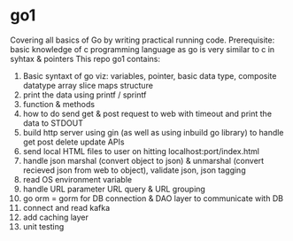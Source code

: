 # go1
Covering all basics of Go by writing practical running code.
Prerequisite: basic knowledge of c programming language as go is very similar to c in syhtax & pointers
This repo go1 contains:
  1. Basic syntaxt of go viz: variables, pointer, basic data type, composite datatype array slice maps structure
  2. print the data using printf / sprintf
  3. function & methods
  4. how to do send get & post request to web with timeout and print the data to STDOUT
  5. build http server using gin (as well as using inbuild go library) to handle get post delete update APIs
  6. send local HTML files to user on hitting localhost:port/index.html
  7. handle json marshal (convert object to json) & unmarshal (convert recieved json from web to object), validate json, json tagging
  8. read OS environment variable 
  9. handle URL parameter URL query & URL grouping 
  10. go orm = gorm for DB connection & DAO layer to communicate with DB
  11. connect and read kafka
  12. add caching layer
  13. unit testing
